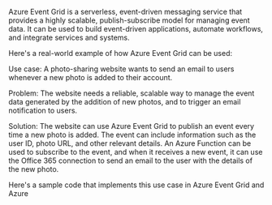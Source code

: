 Azure Event Grid is a serverless, event-driven messaging service that provides a highly scalable, publish-subscribe model for managing event data. It can be used to build event-driven applications, automate workflows, and integrate services and systems.

Here's a real-world example of how Azure Event Grid can be used:

Use case: A photo-sharing website wants to send an email to users whenever a new photo is added to their account.

Problem: The website needs a reliable, scalable way to manage the event data generated by the addition of new photos, and to trigger an email notification to users.

Solution: The website can use Azure Event Grid to publish an event every time a new photo is added. The event can include information such as the user ID, photo URL, and other relevant details. An Azure Function can be used to subscribe to the event, and when it receives a new event, it can use the Office 365 connection to send an email to the user with the details of the new photo.

Here's a sample code that implements this use case in Azure Event Grid and Azure 

